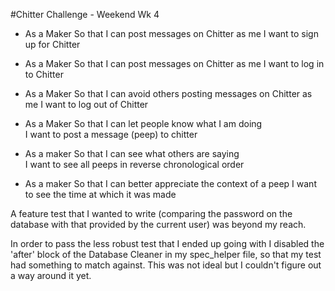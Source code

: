 #Chitter Challenge - Weekend Wk 4

- As a Maker
So that I can post messages on Chitter as me
I want to sign up for Chitter

- As a Maker
So that I can post messages on Chitter as me
I want to log in to Chitter

- As a Maker
So that I can avoid others posting messages on Chitter as me
I want to log out of Chitter

- As a Maker
So that I can let people know what I am doing  
I want to post a message (peep) to chitter

- As a maker
So that I can see what others are saying  
I want to see all peeps in reverse chronological order

- As a maker
So that I can better appreciate the context of a peep
I want to see the time at which it was made



A feature test that I wanted to write (comparing the password on the database with that provided by the current user) was beyond my reach.

In order to pass the less robust test that I ended up going with I disabled the 'after' block of the Database Cleaner in my spec_helper file, so that my test had something to match against. This was not ideal but I couldn't figure out a way around it yet.
